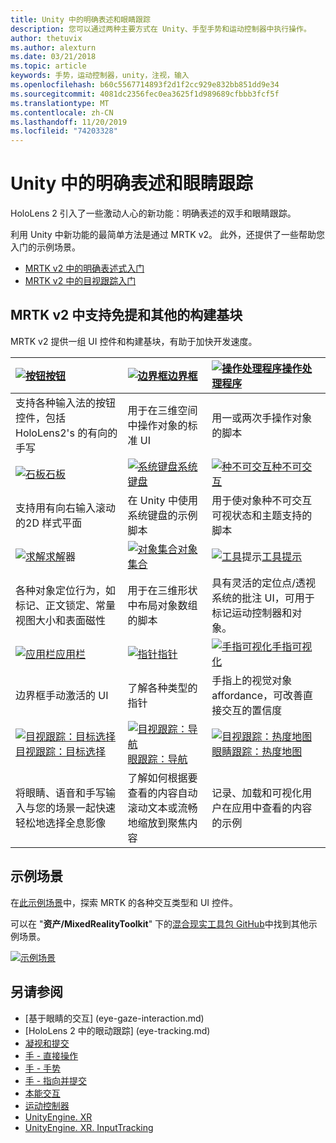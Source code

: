 ```yaml
---
title: Unity 中的明确表述和眼睛跟踪
description: 您可以通过两种主要方式在 Unity、手型手势和运动控制器中执行操作。
author: thetuvix
ms.author: alexturn
ms.date: 03/21/2018
ms.topic: article
keywords: 手势，运动控制器，unity，注视，输入
ms.openlocfilehash: b60c5567714893f2d1f2cc929e832bb851dd9e34
ms.sourcegitcommit: 4081dc2356fec0ea3625f1d989689cfbbb3fcf5f
ms.translationtype: MT
ms.contentlocale: zh-CN
ms.lasthandoff: 11/20/2019
ms.locfileid: "74203328"
---
```

# <a name="articulated-hand-and-eye-tracking-in-unity"></a>Unity 中的明确表述和眼睛跟踪

HoloLens 2 引入了一些激动人心的新功能：明确表述的双手和眼睛跟踪。

利用 Unity 中新功能的最简单方法是通过 MRTK v2。 此外，还提供了一些帮助您入门的示例场景。 

* [MRTK v2 中的明确表述式入门](https://microsoft.github.io/MixedRealityToolkit-Unity/Documentation/Input/HandTracking.html)
* [MRTK v2 中的目视跟踪入门](https://microsoft.github.io/MixedRealityToolkit-Unity/Documentation/EyeTracking/EyeTracking_Main.html)


## <a name="building-blocks-supporting-hands-eyes-and-others-in-mrtk-v2"></a>MRTK v2 中支持免提和其他的构建基块

MRTK v2 提供一组 UI 控件和构建基块，有助于加快开发速度。 

|  [![按钮](images/MRTK_Button_Main.png)](https://microsoft.github.io/MixedRealityToolkit-Unity/Documentation/README_Button.html)[按钮](https://microsoft.github.io/MixedRealityToolkit-Unity/Documentation/README_Button.html) | [![边界框](images/MRTK_BoundingBox_Main.png)](https://microsoft.github.io/MixedRealityToolkit-Unity/Documentation/README_BoundingBox.html)[边界框](https://microsoft.github.io/MixedRealityToolkit-Unity/Documentation/README_BoundingBox.html) | [![操作处理程序](images/MRTK_Manipulation_Main.png)](https://microsoft.github.io/MixedRealityToolkit-Unity/Documentation/README_ManipulationHandler.html)[操作处理程序](https://microsoft.github.io/MixedRealityToolkit-Unity/Documentation/README_ManipulationHandler.html) |
|:--- | :--- | :--- |
| 支持各种输入法的按钮控件，包括 HoloLens2's 的有向的手写 | 用于在三维空间中操作对象的标准 UI | 用一或两次手操作对象的脚本 |
|  [![石板](images/MRTK_Slate_Main.png)](https://microsoft.github.io/MixedRealityToolkit-Unity/Documentation/README_Slate.html)[石板](https://microsoft.github.io/MixedRealityToolkit-Unity/Documentation/README_Slate.html) | [![系统键盘](images/MRTK_SystemKeyboard_Main.png)](https://microsoft.github.io/MixedRealityToolkit-Unity/Documentation/README_SystemKeyboard.html)[系统键盘](https://microsoft.github.io/MixedRealityToolkit-Unity/Documentation/README_SystemKeyboard.html) | [![种不可交互](images/InteractableExamples.png)](https://microsoft.github.io/MixedRealityToolkit-Unity/Documentation/README_Interactable.html)[种不可交互](https://microsoft.github.io/MixedRealityToolkit-Unity/Documentation/README_Interactable.html) |
| 支持用有向右输入滚动的2D 样式平面 | 在 Unity 中使用系统键盘的示例脚本  | 用于使对象种不可交互可视状态和主题支持的脚本 |
|  [![求解](images/MRTK_Solver_Main.png)](https://microsoft.github.io/MixedRealityToolkit-Unity/Documentation/README_Solver.html)[求解](https://microsoft.github.io/MixedRealityToolkit-Unity/Documentation/README_Solver.html)器 | [![对象集合](images/MRTK_ObjectCollection_Main.png)](https://microsoft.github.io/MixedRealityToolkit-Unity/Documentation/README_ManipulationHandler.html)[对象集合](https://microsoft.github.io/MixedRealityToolkit-Unity/Documentation/README_ManipulationHandler.html) | [![工具](images/MRTK_Tooltip_Main.png)](https://microsoft.github.io/MixedRealityToolkit-Unity/Documentation/README_Tooltip.html)提示[工具提示](https://microsoft.github.io/MixedRealityToolkit-Unity/Documentation/README_Tooltip.html) |
| 各种对象定位行为，如标记、正文锁定、常量视图大小和表面磁性 | 用于在三维形状中布局对象数组的脚本 | 具有灵活的定位点/透视系统的批注 UI，可用于标记运动控制器和对象。 |
|  [![应用栏](images/MRTK_AppBar_Main.png)](https://microsoft.github.io/MixedRealityToolkit-Unity/Documentation/README_AppBar.html)[应用栏](https://microsoft.github.io/MixedRealityToolkit-Unity/Documentation/README_AppBar.html) | [![指针](images/MRTK_Pointer_Main.png)](https://microsoft.github.io/MixedRealityToolkit-Unity/Documentation/README_Pointers.html)[指针](https://microsoft.github.io/MixedRealityToolkit-Unity/Documentation/README_Pointers.html) | [![手指可视化](images/MRTK_FingertipVisualization_Main.png)](https://microsoft.github.io/MixedRealityToolkit-Unity/Documentation/README_FingertipVisualization.html)[手指可视化](https://microsoft.github.io/MixedRealityToolkit-Unity/Documentation/README_FingertipVisualization.html) |
| 边界框手动激活的 UI | 了解各种类型的指针 | 手指上的视觉对象 affordance，可改善直接交互的置信度 |
|  [![目视跟踪：目标选择](images/mrtk_et_targetselect.png)](https://microsoft.github.io/MixedRealityToolkit-Unity/Documentation/EyeTracking/EyeTracking_TargetSelection.html)[目视跟踪：目标选择](https://microsoft.github.io/MixedRealityToolkit-Unity/Documentation/EyeTracking/EyeTracking_TargetSelection.html) | [![目视跟踪：导航](images/mrtk_et_navigation.png)](https://microsoft.github.io/MixedRealityToolkit-Unity/Documentation/EyeTracking/EyeTracking_Navigation.html)[眼跟踪：导航](https://microsoft.github.io/MixedRealityToolkit-Unity/Documentation/EyeTracking/EyeTracking_Navigation.html) | [![目视跟踪：热度地图](images/mrtk_et_heatmaps.png)](https://microsoft.github.io/MixedRealityToolkit-Unity/Documentation/EyeTracking/EyeTracking_Visualization.html)[眼睛跟踪：热度地图](https://microsoft.github.io/MixedRealityToolkit-Unity/Documentation/EyeTracking/EyeTracking_Visualization.html) |
| 将眼睛、语音和手写输入与您的场景一起快速轻松地选择全息影像 | 了解如何根据要查看的内容自动滚动文本或流畅地缩放到聚焦内容| 记录、加载和可视化用户在应用中查看的内容的示例 |

## <a name="example-scenes"></a>示例场景
在[此示例场景](https://microsoft.github.io/MixedRealityToolkit-Unity/Documentation/README_HandInteractionExamples.html)中，探索 MRTK 的各种交互类型和 UI 控件。

可以在 "**资产/MixedRealityToolkit**" 下的[混合现实工具包 GitHub](https://github.com/Microsoft/MixedRealityToolkit-Unity)中找到其他示例场景。

[![示例场景](images/MRTK_Examples.png)](https://microsoft.github.io/MixedRealityToolkit-Unity/Documentation/README_HandInteractionExamples.html)

## <a name="see-also"></a>另请参阅

* [基于眼睛的交互] (eye-gaze-interaction.md)
* [HoloLens 2 中的眼动跟踪] (eye-tracking.md)
* [凝视和提交](gaze-and-commit.md)
* [手 - 直接操作](direct-manipulation.md)
* [手 - 手势](gaze-and-commit.md#composite-gestures)
* [手 - 指向并提交](point-and-commit.md)
* [本能交互](interaction-fundamentals.md)
* [运动控制器](motion-controllers.md)
* [UnityEngine. XR](https://docs.unity3d.com/ScriptReference/XR.WSA.Input.InteractionManager.html)
* [UnityEngine. XR. InputTracking](https://docs.unity3d.com/ScriptReference/XR.InputTracking.html)
